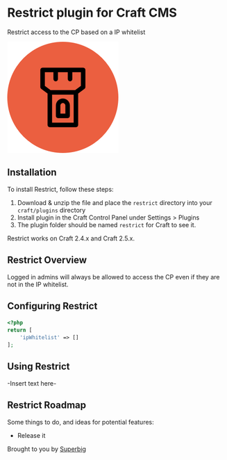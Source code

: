 # Restrict plugin for Craft CMS

Restrict access to the CP based on a IP whitelist

![Screenshot](resources/icon.png)

## Installation

To install Restrict, follow these steps:

1. Download & unzip the file and place the `restrict` directory into your `craft/plugins` directory
2. Install plugin in the Craft Control Panel under Settings > Plugins
3. The plugin folder should be named `restrict` for Craft to see it.

Restrict works on Craft 2.4.x and Craft 2.5.x.

## Restrict Overview

Logged in admins will always be allowed to access the CP even if they are not in the IP whitelist.

## Configuring Restrict

```php
<?php
return [
    'ipWhitelist' => []
];
```

## Using Restrict

-Insert text here-

## Restrict Roadmap

Some things to do, and ideas for potential features:

* Release it

Brought to you by [Superbig](https://superbig.co)
